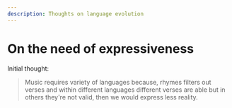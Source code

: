 ```yaml
---
description: Thoughts on language evolution
---
```


# On the need of expressiveness

Initial thought:

> Music requires variety of languages because, rhymes filters out verses and within different languages different verses are able but in others they're not valid, then we would express less reality.